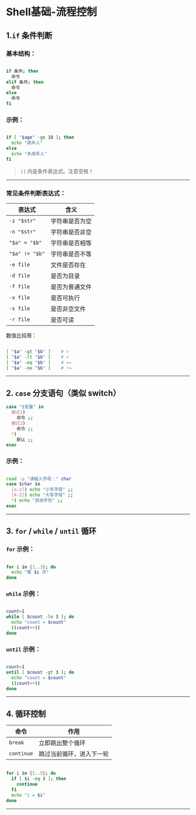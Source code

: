 # Shell基础-流程控制

## 1.`if` 条件判断

### 基本结构：

```bash

if 条件; then
  命令
elif 条件; then
  命令
else
  命令
fi
```

### 示例：

```bash

if [ "$age" -ge 18 ]; then
  echo "成年人"
else
  echo "未成年人"
fi
```

> `[]` 内是条件表达式。注意空格！

---

### 常见条件判断表达式：

| 表达式 | 含义 |
|--------|------|
| `-z "$str"` | 字符串是否为空 |
| `-n "$str"` | 字符串是否非空 |
| `"$a" = "$b"` | 字符串是否相等 |
| `"$a" != "$b"` | 字符串是否不等 |
| `-e file` | 文件是否存在 |
| `-d file` | 是否为目录 |
| `-f file` | 是否为普通文件 |
| `-x file` | 是否可执行 |
| `-s file` | 是否非空文件 |
| `-r file` | 是否可读 |

数值比较用：

```bash

[ "$a" -gt "$b" ]    # >
[ "$a" -lt "$b" ]    # <
[ "$a" -eq "$b" ]    # ==
[ "$a" -ne "$b" ]    # !=
```

---

## 2. `case` 分支语句（类似 switch）

```bash
case "$变量" in
  模式1)
    命令 ;;
  模式2)
    命令 ;;
  *)
    默认 ;;
esac
```

### 示例：

```bash

read -p "请输入字母：" char
case $char in
  [a-z]) echo "小写字母" ;;
  [A-Z]) echo "大写字母" ;;
  *) echo "其他字符" ;;
esac
```

---

## 3. `for` / `while` / `until` 循环

### `for` 示例：

```bash

for i in {1..3}; do
  echo "第 $i 次"
done
```

### `while` 示例：

```bash

count=1
while [ $count -le 3 ]; do
  echo "count = $count"
  ((count++))
done
```

### `until` 示例：

```bash

count=1
until [ $count -gt 3 ]; do
  echo "count = $count"
  ((count++))
done
```

---

## 4. 循环控制

| 命令 | 作用 |
|------|------|
| `break` | 立即跳出整个循环 |
| `continue` | 跳过当前循环，进入下一轮 |

```bash

for i in {1..5}; do
  if [ $i -eq 3 ]; then
    continue
  fi
  echo "i = $i"
done
```

---


